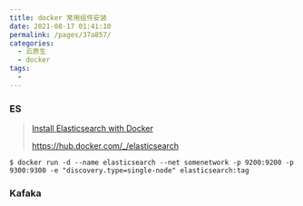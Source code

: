 ```yaml
---
title: docker 常用组件安装
date: 2021-08-17 01:41:10
permalink: /pages/37a857/
categories:
  - 云原生
  - docker
tags:
  - 
---
```

### ES

> [Install Elasticsearch with Docker](https://www.elastic.co/guide/en/elasticsearch/reference/7.5/docker.html#docker)
>
> https://hub.docker.com/_/elasticsearch

```shell
$ docker run -d --name elasticsearch --net somenetwork -p 9200:9200 -p 9300:9300 -e "discovery.type=single-node" elasticsearch:tag
```



### Kafaka

